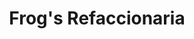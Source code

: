---
title: "Frog's Refaccionaria"
url: /tierra-blanca/frogs-refaccionaria/
shop: reparación de automóviles
---